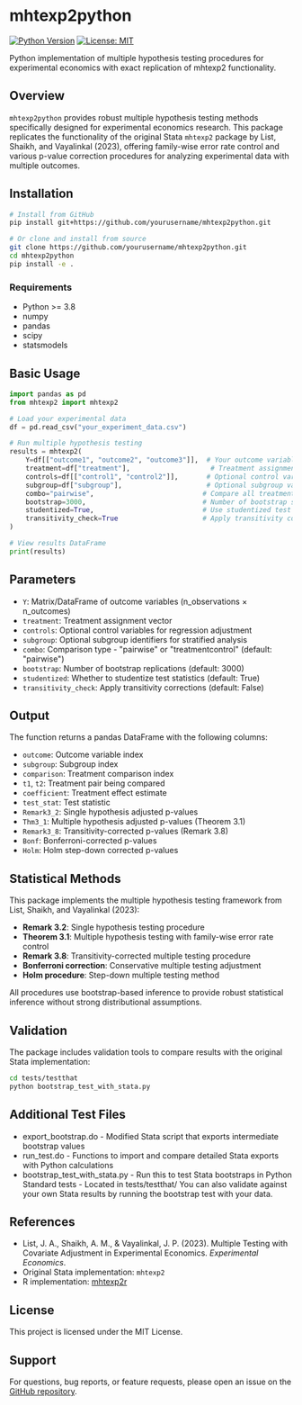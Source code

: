 # mhtexp2python

[![Python Version](https://img.shields.io/badge/python-3.8+-blue.svg)](https://python.org)
[![License: MIT](https://img.shields.io/badge/License-MIT-yellow.svg)](https://opensource.org/licenses/MIT)

Python implementation of multiple hypothesis testing procedures for experimental economics with exact replication of mhtexp2 functionality.

## Overview

`mhtexp2python` provides robust multiple hypothesis testing methods specifically designed for experimental economics research. This package replicates the functionality of the original Stata `mhtexp2` package by List, Shaikh, and Vayalinkal (2023), offering family-wise error rate control and various p-value correction procedures for analyzing experimental data with multiple outcomes.

## Installation

```bash
# Install from GitHub
pip install git+https://github.com/yourusername/mhtexp2python.git

# Or clone and install from source
git clone https://github.com/yourusername/mhtexp2python.git
cd mhtexp2python
pip install -e .
```

### Requirements

- Python >= 3.8
- numpy
- pandas  
- scipy
- statsmodels

## Basic Usage

```python
import pandas as pd
from mhtexp2 import mhtexp2

# Load your experimental data
df = pd.read_csv("your_experiment_data.csv")

# Run multiple hypothesis testing
results = mhtexp2(
    Y=df[["outcome1", "outcome2", "outcome3"]],  # Your outcome variables
    treatment=df["treatment"],                    # Treatment assignment
    controls=df[["control1", "control2"]],       # Optional control variables
    subgroup=df["subgroup"],                     # Optional subgroup variable
    combo="pairwise",                           # Compare all treatment pairs
    bootstrap=3000,                             # Number of bootstrap samples
    studentized=True,                           # Use studentized test statistics
    transitivity_check=True                     # Apply transitivity corrections
)

# View results DataFrame
print(results)
```

## Parameters

- `Y`: Matrix/DataFrame of outcome variables (n_observations × n_outcomes)
- `treatment`: Treatment assignment vector
- `controls`: Optional control variables for regression adjustment
- `subgroup`: Optional subgroup identifiers for stratified analysis  
- `combo`: Comparison type - "pairwise" or "treatmentcontrol" (default: "pairwise")
- `bootstrap`: Number of bootstrap replications (default: 3000)
- `studentized`: Whether to studentize test statistics (default: True)
- `transitivity_check`: Apply transitivity corrections (default: False)

## Output

The function returns a pandas DataFrame with the following columns:

- `outcome`: Outcome variable index
- `subgroup`: Subgroup index  
- `comparison`: Treatment comparison index
- `t1`, `t2`: Treatment pair being compared
- `coefficient`: Treatment effect estimate
- `test_stat`: Test statistic
- `Remark3_2`: Single hypothesis adjusted p-values
- `Thm3_1`: Multiple hypothesis adjusted p-values (Theorem 3.1)
- `Remark3_8`: Transitivity-corrected p-values (Remark 3.8)
- `Bonf`: Bonferroni-corrected p-values
- `Holm`: Holm step-down corrected p-values

## Statistical Methods

This package implements the multiple hypothesis testing framework from List, Shaikh, and Vayalinkal (2023):

- **Remark 3.2**: Single hypothesis testing procedure
- **Theorem 3.1**: Multiple hypothesis testing with family-wise error rate control
- **Remark 3.8**: Transitivity-corrected multiple testing procedure
- **Bonferroni correction**: Conservative multiple testing adjustment
- **Holm procedure**: Step-down multiple testing method

All procedures use bootstrap-based inference to provide robust statistical inference without strong distributional assumptions.

## Validation

The package includes validation tools to compare results with the original Stata implementation:

```bash
cd tests/testthat
python bootstrap_test_with_stata.py
```

## Additional Test Files
- export_bootstrap.do - Modified Stata script that exports intermediate bootstrap values
- run_test.do - Functions to import and compare detailed Stata exports with Python calculations
- bootstrap_test_with_stata.py - Run this to test Stata bootstraps in Python
Standard tests - Located in tests/testthat/
You can also validate against your own Stata results by running the bootstrap test with your data.

## References

- List, J. A., Shaikh, A. M., & Vayalinkal, J. P. (2023). Multiple Testing with Covariate Adjustment in Experimental Economics. *Experimental Economics*.
- Original Stata implementation: `mhtexp2`
- R implementation: [mhtexp2r](https://github.com/elliotjames-paschal/mhtexp2r)

## License

This project is licensed under the MIT License.

## Support

For questions, bug reports, or feature requests, please open an issue on the [GitHub repository](https://github.com/yourusername/mhtexp2python/issues).
